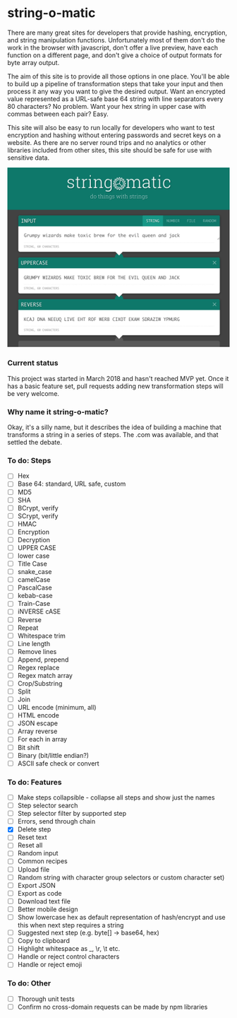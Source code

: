 # string-o-matic

There are many great sites for developers that provide hashing, encryption, and string manipulation functions.
Unfortunately most of them don't do the work in the browser with javascript, don't offer a live preview, have
each function on a different page, and don't give a choice of output formats for byte array output.

The aim of this site is to provide all those options in one place. You'll be able to build up a pipeline of
transformation steps that take your input and then process it any way you want to give the desired output.
Want an encrypted value represented as a URL-safe base 64 string with line separators every 80 characters?
No problem. Want your hex string in upper case with commas between each pair? Easy.

This site will also be easy to run locally for developers who want to test encryption and hashing without
entering passwords and secret keys on a website. As there are no server round trips and no analytics or other
libraries included from other sites, this site should be safe for use with sensitive data.

![Preview](docs/preview.png)

### Current status

This project was started in March 2018 and hasn't reached MVP yet. Once it has a basic feature set, pull requests
adding new transformation steps will be very welcome.

### Why name it string-o-matic?

Okay, it's a silly name, but it describes the idea of building a machine that transforms a string in a series of
steps. The .com was available, and that settled the debate.

### To do: Steps

- [ ] Hex
- [ ] Base 64: standard, URL safe, custom
- [ ] MD5
- [ ] SHA
- [ ] BCrypt, verify
- [ ] SCrypt, verify
- [ ] HMAC
- [ ] Encryption
- [ ] Decryption
- [ ] UPPER CASE
- [ ] lower case
- [ ] Title Case
- [ ] snake_case
- [ ] camelCase
- [ ] PascalCase
- [ ] kebab-case
- [ ] Train-Case
- [ ] iNVERSE cASE
- [ ] Reverse
- [ ] Repeat
- [ ] Whitespace trim
- [ ] Line length
- [ ] Remove lines
- [ ] Append, prepend
- [ ] Regex replace
- [ ] Regex match array
- [ ] Crop/Substring
- [ ] Split
- [ ] Join
- [ ] URL encode (minimum, all)
- [ ] HTML encode
- [ ] JSON escape
- [ ] Array reverse
- [ ] For each in array
- [ ] Bit shift
- [ ] Binary (bit/little endian?)
- [ ] ASCII safe check or convert

### To do: Features

- [ ] Make steps collapsible - collapse all steps and show just the names
- [ ] Step selector search
- [ ] Step selector filter by supported step
- [ ] Errors, send through chain
- [x] Delete step
- [ ] Reset text
- [ ] Reset all
- [ ] Random input
- [ ] Common recipes
- [ ] Upload file
- [ ] Random string with character group selectors or custom character set)
- [ ] Export JSON
- [ ] Export as code
- [ ] Download text file
- [ ] Better mobile design
- [ ] Show lowercase hex as default representation of hash/encrypt and use this when next step requires a string
- [ ] Suggested next step (e.g. byte[] -> base64, hex)
- [ ] Copy to clipboard
- [ ] Highlight whitespace as _, \r, \t etc.
- [ ] Handle or reject control characters
- [ ] Handle or reject emoji

### To do: Other

- [ ] Thorough unit tests
- [ ] Confirm no cross-domain requests can be made by npm libraries
